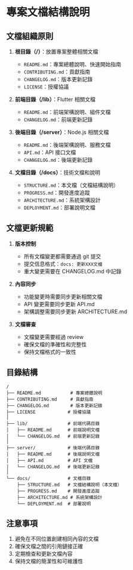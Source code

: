 # 專案文檔結構說明

## 文檔組織原則

1. **根目錄（/）**：放置專案整體相關文檔
   - `README.md`：專案總體說明、快速開始指南
   - `CONTRIBUTING.md`：貢獻指南
   - `CHANGELOG.md`：版本更新記錄
   - `LICENSE`：授權協議

2. **前端目錄（/lib）**：Flutter 相關文檔
   - `README.md`：前端架構說明、組件文檔
   - `CHANGELOG.md`：前端更新記錄

3. **後端目錄（/server）**：Node.js 相關文檔
   - `README.md`：後端架構說明、服務文檔
   - `API.md`：API 接口文檔
   - `CHANGELOG.md`：後端更新記錄

4. **文檔目錄（/docs）**：技術文檔和說明
   - `STRUCTURE.md`：本文檔（文檔結構說明）
   - `PROGRESS.md`：開發進度追蹤
   - `ARCHITECTURE.md`：系統架構設計
   - `DEPLOYMENT.md`：部署說明文檔

## 文檔更新規範

1. **版本控制**
   - 所有文檔變更都需要通過 git 提交
   - 提交信息格式：`docs: 更新XXX文檔`
   - 重大變更需要在 CHANGELOG.md 中記錄

2. **內容同步**
   - 功能變更時需要同步更新相關文檔
   - API 變更需要同步更新 API.md
   - 架構調整需要同步更新 ARCHITECTURE.md

3. **文檔審查**
   - 文檔變更需要經過 review
   - 確保文檔的準確性和完整性
   - 保持文檔格式的一致性

## 目錄結構

```
/
├── README.md           # 專案總體說明
├── CONTRIBUTING.md     # 貢獻指南
├── CHANGELOG.md        # 版本更新記錄
├── LICENSE            # 授權協議
│
├── lib/               # 前端代碼目錄
│   ├── README.md      # 前端說明文檔
│   └── CHANGELOG.md   # 前端更新記錄
│
├── server/            # 後端代碼目錄
│   ├── README.md      # 後端說明文檔
│   ├── API.md         # API 文檔
│   └── CHANGELOG.md   # 後端更新記錄
│
└── docs/              # 文檔目錄
    ├── STRUCTURE.md   # 文檔結構說明（本文檔）
    ├── PROGRESS.md    # 開發進度追蹤
    ├── ARCHITECTURE.md # 系統架構設計
    └── DEPLOYMENT.md  # 部署說明
```

## 注意事項

1. 避免在不同位置創建相同內容的文檔
2. 確保文檔之間的引用鏈接正確
3. 定期檢查和更新文檔內容
4. 保持文檔的簡潔性和可維護性 